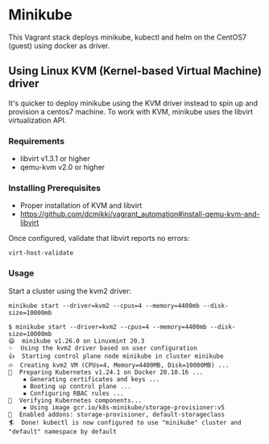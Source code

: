 # Minikube
This Vagrant stack deploys minikube, kubectl and helm on the CentOS7 (guest) using docker as driver.

## Using Linux KVM (Kernel-based Virtual Machine) driver
It's quicker to deploy minikube using the KVM driver instead to spin up and provision a centos7 machine. To work with KVM, minikube uses the libvirt virtualization API.


### Requirements
* libvirt v1.3.1 or higher
* qemu-kvm v2.0 or higher

### Installing Prerequisites
* Proper installation of KVM and libvirt
* https://github.com/dcmikki/vagrant_automation#install-qemu-kvm-and-libvirt


Once configured, validate that libvirt reports no errors:

`virt-host-validate`

### Usage
Start a cluster using the kvm2 driver:

```
minikube start --driver=kvm2 --cpus=4 --memory=4400mb --disk-size=10000mb
```

```Example
$ minikube start --driver=kvm2 --cpus=4 --memory=4400mb --disk-size=10000mb
😄  minikube v1.26.0 on Linuxmint 20.3
✨  Using the kvm2 driver based on user configuration
👍  Starting control plane node minikube in cluster minikube
🔥  Creating kvm2 VM (CPUs=4, Memory=4400MB, Disk=10000MB) ...
🐳  Preparing Kubernetes v1.24.1 on Docker 20.10.16 ...
    ▪ Generating certificates and keys ...
    ▪ Booting up control plane ...
    ▪ Configuring RBAC rules ...
🔎  Verifying Kubernetes components...
    ▪ Using image gcr.io/k8s-minikube/storage-provisioner:v5
🌟  Enabled addons: storage-provisioner, default-storageclass
🏄  Done! kubectl is now configured to use "minikube" cluster and "default" namespace by default

```
